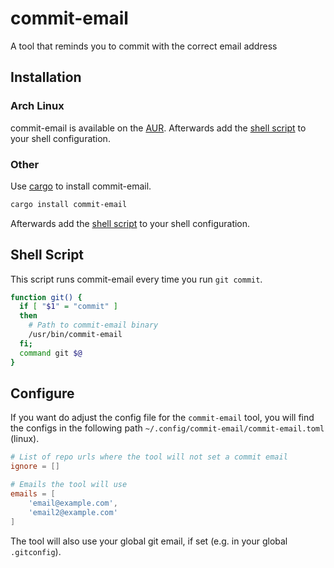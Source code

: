 # commit-email

A tool that reminds you to commit with the correct email address

## Installation

### Arch Linux

commit-email is available on the [AUR][0]. Afterwards add the [shell script][1]
to your shell configuration.

### Other

Use
[cargo][2] to install commit-email.

```sh
cargo install commit-email
```

Afterwards add the [shell script][1] to your shell configuration.

## Shell Script

This script runs commit-email every time you run `git commit`.

```sh
function git() {
  if [ "$1" = "commit" ]
  then
    # Path to commit-email binary
    /usr/bin/commit-email
  fi;
  command git $@
}
```

## Configure

If you want do adjust the config file for the `commit-email` tool, you will find the configs in the following path `~/.config/commit-email/commit-email.toml` (linux).

```toml
# List of repo urls where the tool will not set a commit email
ignore = []

# Emails the tool will use
emails = [
    'email@example.com',
    'email2@example.com'
]
```

The tool will also use your global git email, if set (e.g. in your global `.gitconfig`).

[0]: https://aur.archlinux.org/packages/commit-email-git/
[1]: #shell-script
[2]: https://doc.rust-lang.org/stable/cargo/getting-started/installation.html
